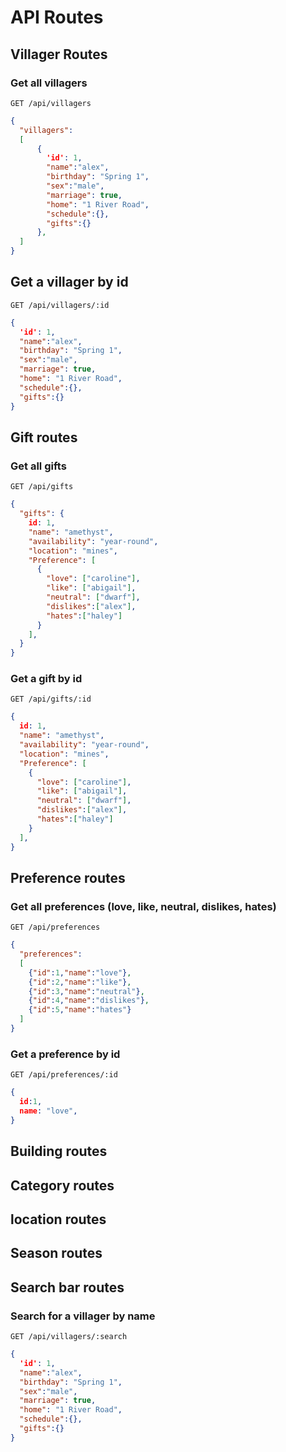 # API Routes

## Villager Routes

### Get all villagers

`GET /api/villagers`

``` json
{
  "villagers":
  [
      {
        'id': 1,
        "name":"alex",
        "birthday": "Spring 1",
        "sex":"male",
        "marriage": true,
        "home": "1 River Road",
        "schedule":{},
        "gifts":{}
      },
  ]
}
```

## Get a villager by id

`GET /api/villagers/:id`

``` json
{
  'id': 1,
  "name":"alex",
  "birthday": "Spring 1",
  "sex":"male",
  "marriage": true,
  "home": "1 River Road",
  "schedule":{},
  "gifts":{}
}
```

## Gift routes

### Get all gifts

`GET /api/gifts`

``` json
{
  "gifts": {
    id: 1,
    "name": "amethyst",
    "availability": "year-round",
    "location": "mines",
    "Preference": [
      {
        "love": ["caroline"],
        "like": ["abigail"],
        "neutral": ["dwarf"],
        "dislikes":["alex"],
        "hates":["haley"]
      }
    ],
  }
}
```

### Get a gift by id

`GET /api/gifts/:id`

``` json
{
  id: 1,
  "name": "amethyst",
  "availability": "year-round",
  "location": "mines",
  "Preference": [
    {
      "love": ["caroline"],
      "like": ["abigail"],
      "neutral": ["dwarf"],
      "dislikes":["alex"],
      "hates":["haley"]
    }
  ],
}
```

## Preference routes

### Get all preferences (love, like, neutral, dislikes, hates)

`GET /api/preferences`

``` json
{
  "preferences":
  [
    {"id":1,"name":"love"},
    {"id":2,"name":"like"},
    {"id":3,"name":"neutral"},
    {"id":4,"name":"dislikes"},
    {"id":5,"name":"hates"}
  ]
}
```

### Get a preference by id

`GET /api/preferences/:id`

``` json
{
  id:1,
  name: "love",
}

```

## Building routes

## Category routes

## location routes

## Season routes

## Search bar routes

### Search for a villager by name

`GET /api/villagers/:search`

``` json
{
  'id': 1,
  "name":"alex",
  "birthday": "Spring 1",
  "sex":"male",
  "marriage": true,
  "home": "1 River Road",
  "schedule":{},
  "gifts":{}
}
```
